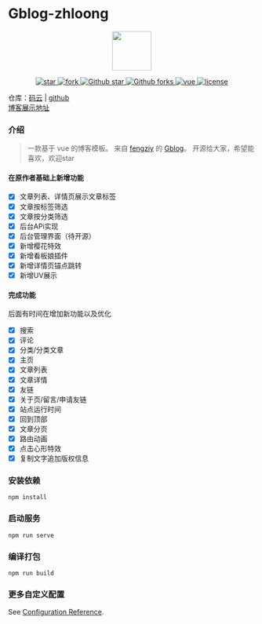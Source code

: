 # Gblog-zhloong
<p align="center">
  <img width="80" src="https://s1.ax1x.com/2022/07/15/jhlfH0.jpg"/>
</p>
<p align="center">
  <a href="https://gitee.com/zhloong/Gblog-zhloong">
    <img src="https://gitee.com/zhloong/Gblog-zhloong/badge/star.svg?theme=white" alt="star"/>
    <img src="https://gitee.com/zhloong/Gblog-zhloong/badge/fork.svg" alt="fork"/>
  </a>
  <a href="https://github.com/zhl-yang/Gblog-zhloong">
      <img src="https://img.shields.io/github/stars/zhl-yang/Gblog-zhloong.svg?style=social" alt="Github star"/>
      <img src="https://img.shields.io/github/forks/zhl-yang/Gblog-zhloong.svg?style=social" alt="Github forks"/>
  </a>
  <a href="https://github.com/vuejs/vue">
    <img src="https://img.shields.io/badge/vue-2.6.11-brightgreen.svg" alt="vue"/>
  </a>
  <a href="https://github.com/zhl-yang/Gblog-zhloong/blob/master/license">
    <img src="https://img.shields.io/github/license/mashape/apistatus.svg" alt="license"/>
  </a>
</p>

仓库：[码云](https://gitee.com/zhloong/Gblog-zhloong) | [github](https://github.com/zhl-yang/Gblog-zhloong)  
[博客展示地址](https://blog.zhloong.xyz)
### 介绍
>
> 一款基于 vue 的博客模板。
> 来自 [fengziy](https://gitee.com/fengziy) 的 [Gblog](https://gitee.com/fengziy/Gblog)。
> 开源给大家，希望能喜欢，欢迎star
>
#### 在原作者基础上新增功能
- [x] 文章列表、详情页展示文章标签
- [x] 文章按标签筛选
- [x] 文章按分类筛选
- [x] 后台APi实现
- [x] 后台管理界面（待开源）
- [x] 新增樱花特效
- [x] 新增看板娘插件
- [x] 新增详情页锚点跳转
- [x] 新增UV展示

#### 完成功能
后面有时间在增加新功能以及优化
- [x] 搜索
- [x] 评论
- [x] 分类/分类文章
- [x] 主页
- [x] 文章列表
- [x] 文章详情
- [x] 友链
- [x] 关于页/留言/申请友链
- [x] 站点运行时间
- [x] 回到顶部
- [x] 文章分页
- [x] 路由动画
- [x] 点击心形特效
- [x] 复制文字追加版权信息

### 安装依赖
```
npm install
```

### 启动服务
```
npm run serve
```

### 编译打包
```
npm run build
```

### 更多自定义配置
See [Configuration Reference](https://cli.vuejs.org/config/).

